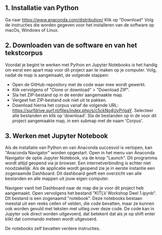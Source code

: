 ## 1. Installatie van Python

Ga naar https://www.anaconda.com/distribution/
Klik op "Download"
Volg de instructies die worden gegeven voor het installeren van de software op macOs, Windows of Linux.

## 2. Downloaden van de software en van het tekstcorpus

Voordat je begint te werken met Python en Jupyter Notebooks is het handig om eerst een apart map voor dit project aan te maken op je computer. Volg, nadat de map is aangemaakt, de volgende stappen:

* Open de GitHub-repository met de code waar mee wordt gewerkt.
* Klik vervolgens of "Clone or download" > "Download ZIP".
* Sla het ZIP-bestand op in de eerder aangemaakte map.
* Vergeet het ZIP-bestand ook niet uit te pakken.
* Download hierna het corpus vanaf de volgende URL: https://surfdrive.surf.nl/files/index.php/s/c5ckNo4UyPrlgaY. Selecteer alle bestanden en klik op 'download'. Sla de bestanden op in de voor dit project aangemaakte map, in een submap met de naam 'Corpus'.

## 3. Werken met Jupyter Notebook

Als de installatie van Python en van Anaconda succesvol is verlopen, kan "Anaconda Navigator" worden opgestart. Open in het menu van Anaconda Navigator de optie Jupyter Notebook, via de knop "Launch". Dit programma wordt altijd geopend via je browser. Een internetverbinding is echter niet noodzakelijk. Als de applicatie wordt geopend zie je in eerste instantie een zogenaamde Dashboard. Dit dashboard geeft een overzicht van alle bestanden en alle mappen uit jouw eigen computer.

Navigeer vanit het Dashboard naar de map die je voor dit project heb aangemaakt. Open vervolgens het bestand "KITLV Workshop Deel 1.ipynb". DIt bestand is een zogenaamd "notebook". Deze notebooks bestaan meestal uit een reeks cellen of velden, die code bevatten, maar ze kunnen ook worden gevuld met teksten met uitleg over deze code. De code kan in Jupyter ook direct worden uitgevoerd, dat betekent dat als je op shift enter klikt dat commando meteen wordt uitgevoerd.

De notebooks zelf bevatten verdere instructies.
